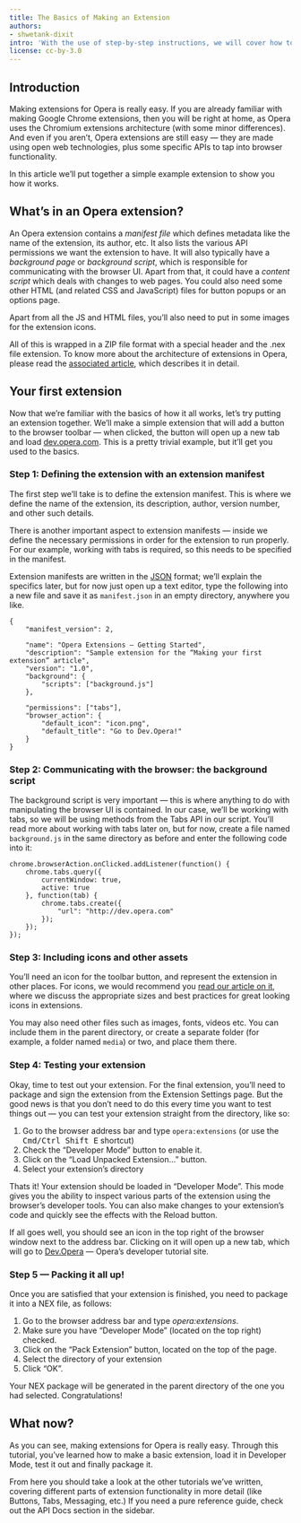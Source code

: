 ```yaml
---
title: The Basics of Making an Extension
authors:
- shwetank-dixit
intro: 'With the use of step-by-step instructions, we will cover how to make a basic Opera extension.'
license: cc-by-3.0
---
```


## Introduction

Making extensions for Opera is really easy. If you are already familiar with making Google Chrome extensions, then you will be right at home, as Opera uses the Chromium extensions architecture (with some minor differences). And even if you aren’t, Opera extensions are still easy — they are made using open web technologies, plus some specific APIs to tap into browser functionality.

In this article we’ll put together a simple example extension to show you how it works.

## What’s in an Opera extension?

An Opera extension contains a _manifest file_ which defines metadata like the name of the extension, its author, etc. It also lists the various API permissions we want the extension to have. It will also typically have a _background page_ or _background script_, which is responsible for communicating with the browser UI. Apart from that, it could have a _content script_ which deals with changes to web pages. You could also need some other HTML (and related CSS and JavaScript) files for button popups or an options page.

Apart from all the JS and HTML files, you’ll also need to put in some images for the extension icons.

All of this is wrapped in a ZIP file format with a special header and the .nex file extension. To know more about the architecture of extensions in Opera, please read the [associated article](/extensions/architecture-overview/), which describes it in detail.

## Your first extension

Now that we’re familiar with the basics of how it all works, let’s try putting an extension together. We’ll make a simple extension that will add a button to the browser toolbar — when clicked, the button will open up a new tab and load [dev.opera.com](http://dev.opera.com). This is a pretty trivial example, but it’ll get you used to the basics.

### Step 1: Defining the extension with an extension manifest
The first step we’ll take is to define the extension manifest. This is where we define the name of the extension, its description, author, version number, and other such details.

There is another important aspect to extension manifests — inside we define the necessary permissions in order for the extension to run properly. For our example, working with tabs is required, so this needs to be specified in the manifest.

Extension manifests are written in the [JSON](http://json.org) format; we’ll explain the specifics later, but for now just open up a text editor, type the following into a new file and save it as `manifest.json` in an empty directory, anywhere you like.

	{
		"manifest_version": 2,

		"name": "Opera Extensions — Getting Started",
		"description": "Sample extension for the “Making your first extension” article",
		"version": "1.0",
		"background": {
			"scripts": ["background.js"]
		},

		"permissions": ["tabs"],
		"browser_action": {
			"default_icon": "icon.png",
			"default_title": "Go to Dev.Opera!"
		}
	}

### Step 2: Communicating with the browser: the background script
The background script is very important — this is where anything to do with manipulating the browser UI is contained. In our case, we’ll be working with tabs, so we will be using methods from the Tabs API in our script. You’ll read more about working with tabs later on, but for now, create a file named `background.js` in the same directory as before and enter the following code into it:

	chrome.browserAction.onClicked.addListener(function() {
		chrome.tabs.query({
			currentWindow: true,
			active: true
		}, function(tab) {
			chrome.tabs.create({
				"url": "http://dev.opera.com"
			});
		});
	});

### Step 3: Including icons and other assets

You’ll need an icon for the toolbar button, and represent the extension in other places. For icons, we would recommend you [read our article on it](/extensions/effective-icons/), where we discuss the appropriate sizes and best practices for great looking icons in extensions.

You may also need other files such as images, fonts, videos etc. You can include them in the parent directory, or create a separate folder (for example, a folder named `media`) or two, and place them there.

### Step 4: Testing your extension

Okay, time to test out your extension. For the final extension, you’ll need to package and sign the extension from the Extension Settings page. But the good news is that you don’t need to do this every time you want to test things out — you can test your extension straight from the directory, like so:

1. Go to the browser address bar and type `opera:extensions` (or use the <kbd>Cmd/Ctrl Shift E</kbd> shortcut)
2. Check the “Developer Mode” button to enable it.
3. Click on the “Load Unpacked Extension…” button.
4. Select your extension’s directory

Thats it! Your extension should be loaded in “Developer Mode”. This mode gives you the ability to inspect various parts of the extension using the browser’s developer tools. You can also make changes to your extension’s code and quickly see the effects with the Reload button.

If all goes well, you should see an icon in the top right of the browser window next to the address bar. Clicking on it will open up a new tab, which will go to [Dev.Opera](http://dev.opera.com) — Opera’s developer tutorial site.

### Step 5 — Packing it all up!

Once you are satisfied that your extension is finished, you need to package it into a NEX file, as follows:

1. Go to the browser address bar and type _opera:extensions_.
2. Make sure you have “Developer Mode” (located on the top right) checked.
3. Click on the “Pack Extension” button, located on the top of the page.
4. Select the directory of your extension
5. Click “OK”.

Your NEX package will be generated in the parent directory of the one you had selected. Congratulations!

## What now?

As you can see, making extensions for Opera is really easy. Through this tutorial, you’ve learned how to make a basic extension, load it in Developer Mode, test it out and finally package it.

From here you should take a look at the other tutorials we’ve written, covering different parts of extension functionality in more detail (like Buttons, Tabs, Messaging, etc.) If you need a pure reference guide, check out the API Docs section in the sidebar.
